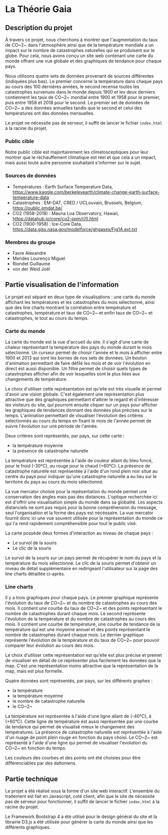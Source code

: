# La Théorie Gaia

## Description du projet

À travers ce projet, nous cherchons à montrer que l'augmentation du taux de CO~2~ dans l'atmosphère ainsi que de la température mondiale a un impact sur le nombre de catastrophes naturelles qui se produisent sur le globe.
Pour cela, nous avons conçu un site web contenant une carte du monde offrant une vue globale et des graphiques de tendance pour chaque pays.

Nous utilisons quatre sets de données provenant de sources différentes (indiquées plus bas). Le premier concerne la température dans chaque pays au cours des 100 dernières années, le second recense toutes les catastrophes survenues dans le monde depuis 1900 et les deux derniers contiennent les taux de CO~2~ mondial entre 1900 et 1958 pour le premier, puis entre 1958 et 2018 pour le second. Le premier set de données de CO~2~ a des données annuelles tandis que le second et celui des températures ont des données mensuelles.

Le projet ne nécessite pas de serveur, il suffit de lancer le fichier ```index.html``` à la racine du projet.

### Public cible

Notre public cible est majoritairement les climatosceptiques pour leur montrer que le réchauffement climatique est réel et que cela a un impact, mais aussi toute autre personne souhaitant s'informer sur le sujet.

### Sources de données

- Températures : Earth Surface Temperature Data, https://www.kaggle.com/berkeleyearth/climate-change-earth-surface-temperature-data
- Catastrophes : EM-DAT, CRED / UCLouvain, Brussels, Belgium, https://public.emdat.be/
- CO2 (1958-2018) : Mauna Loa Observatory, Hawaii, https://datahub.io/core/co2-ppm/r/0.html
- CO2 (1900-1958) : Ice-Core Data, https://data.giss.nasa.gov/modelforce/ghgases/Fig1A.ext.txt

### Membres du groupe

 - Favre Alexandre
 - Mendes Lourenço Miguel
 - Riondet Guillaume
 - von der Weid Joël

## Partie visualisation de l'information

Le projet est séparé en deux type de visualisations : une carte du monde affichant les températures et les catastrophes du mois sélectionné, ainsi que des line charts montrant la corrélation entre température et catastrophes, température et taux de CO~2~ et enfin taux de CO~2~ et catastrophes, le tout au cours du temps.

### Carte du monde

La carte du monde est la vue d'accueil du site. Il s'agit d'une carte de chaleur représentant la température des pays du monde durant le mois sélectionné. Un curseur permet de choisir l'année et le mois à afficher entre 1900 et 2013 qui sont les bornes de nos sets de données. Un bouton d'animation permettant de faire défilé les mois et de voir l'évolution en direct est aussi disponible.
Un filtre permet de choisir quels types de catastrophes afficher afin de voir lesquelles sont le plus liées aux changements de température.

Le choix d'utiliser cette représentation est qu'elle est très visuelle et permet d'avoir une vision globale. C'est également une représentation plus attractive que des graphiques permettant d'attirer le regard et d'intéresser les visiteurs du site, qui pourront ensuite cliquer sur un pays pour afficher les graphiques de tendances donnant des données plus précises sur le temps.  L'animation permettant de visualiser l'évolution des critères selectionnés au cours du temps en fixant le mois de l'année permet de suivre l'évolution sur une période de l'année.

Deux critères sont représentés, par pays, sur cette carte :
 - la température moyenne
 - la présence de catastrophe naturelle 

La température est représentée à l'aide de couleur allant du bleu foncé, pour le froid (-30°C), au rouge pour le chaud (+60°C). 
La présence de catastrophe naturelle est représentée à l'aide d'un rond plein noir situé au centre du pays pour indiquer qu'une catastrophe naturelle a eu lieu sur le territoire du pays au cours du mois sélectionné.

La vue mercator choisie pour la repésentation du monde permet une conservation des angles mais pas des distances. L'optique recherchée ici est d'offrir une visualisation simple du monde dans sa globalité. Les aspects distanciels ne sont pas requis pour la bonne compréhension du message, seul l'organisation et la forme des pays est nécéssaire. La vue mercator fournit donc ici une vue souvent utilisée pour la représentation du monde ce qui l'a rend rapidement compréhensible pour tout le public visé.

La carte possède deux formes d'interaction au niveau de chaque pays :
 - Le survol de la souris
 - Le clic de la souris

Le survol de la souris sur un pays permet de récupérer le nom du pays et la température du mois sélectionné. Le clic de la souris permet d'obtenir un niveau de détail supplémentaire en redirigeant l'utilisateur sur la page des line charts détaillée ci-après.

### Line charts

Il y a trois graphiques pour chaque pays.
Le premier graphique représente l'évolution du taux de CO~2~ et du nombre de catastrophes au cours des mois. Il contient une courbe du taux de CO~2~ et des points représentant le nombre de catastrophes durant chaque mois.
Le second représente l'évolution de la température et du nombre de catastrophes au cours des mois. Il contient une courbe de température, une courbe de tendance de la température qui est une moyenne annuel et des points représentant le nombre de catastrophes durant chaque mois.
Le dernier graphique représente l'évolution de la température et du taux de CO~2~ pour pouvoir comparer leur évolution au cours des mois.

Le choix d'utiliser cette représentation est qu'elle est plus précise et premet de visualiser en détail de ce représenter plus facilement les données que la map. C'est une représentation moins attractive que la représentation de la map, mais est plus formelle. 

Quatre données sont représentés, par pays, sur les différents graphes :
 - la température
 - la température moyenne
 - le nombre de catastrophe naturelle
 - le CO~2~ 

La température est représentée à l'aide d'une ligne allant de (-40°C), à (+60°C). Cette ligne de température est aussi représentée par une courbe de tendance qui permet de visualisé mieux le changement des températures.
La présence de catastrophe naturelle est représentée à l'aide d'un nuage de point plein rouge en fonction du pays choisi. 
Le CO~2~ est représenté à l'aide d'une ligne qui permet de visualiser l'evolution du CO~2~ en fonction du temps.

Les couleurs des courbes et des points ont été choisies pour être différenciables par des daltoniens.

## Partie technique

Le projet a été réalisé sous la forme d'un site web interactif. L'ensemble du traitement est fait en Javascript, coté client, afin que le site de nécessite pas de serveur pour fonctionner, il suffit de lancer le fichier ```index.html``` à la racine du projet.

Le Framework Bootstrap 4 a été utilisé pour le design général du site et la librairie D3.js a été utilisée pour générer la carte du monde ainsi que les différents graphiques.

